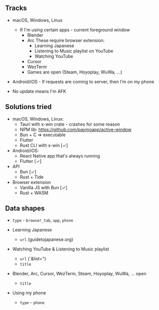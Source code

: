 ## Tracks

- macOS, Windows, Linux

  - If I'm using certain apps - current foreground window
    - Blender
    - Arc
      These require browser extension:
      - Learning Japanese
      - Listening to Music playlist on YouTube
      - Watching YouTube
    - Cursor
    - WezTerm
    - Games are open (Steam, Hoyoplay, WuWa, ...)

- Android/iOS - If requests are coming to server, then I'm on my phone

- No update means I'm AFK

## Solutions tried

- macOS, Windows, Linux:
  - Tauri with x-win crate - crashes for some reason
  - NPM lib: https://github.com/paymoapp/active-window
  - Bun + C => executable
  - Flutter
  - Rust CLI with x-win [✓]
- Android/iOS:
  - React Native app that's always running
  - Flutter [✓]
- API
  - Bun [✓]
  - Rust + Tide
- Browser extension
  - Vanilla JS with Bun [✓]
  - Rust + WASM

## Data shapes

- `type` - `browser_tab`, `app`, `phone`

- Learning Japanese
  - `url` (guidetojapanese.org)
- Watching YouTube & Listening to Music playlist
  - `url` (`&list=")
  - `title`
- Blender, Arc, Cursor, WezTerm, Steam, Hoyoplay, WuWa, ... open
  - `title`
- Using my phone
  - `type` - `phone`
